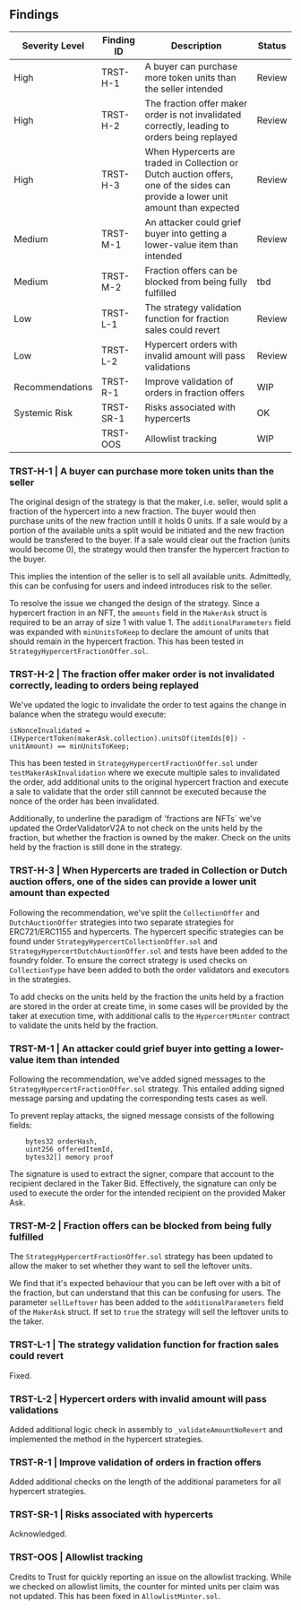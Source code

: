 ## Findings

| Severity Level  | Finding ID | Description                                                                                                                      | Status |
| --------------- | ---------- | -------------------------------------------------------------------------------------------------------------------------------- | ------ |
| High            | TRST-H-1   | A buyer can purchase more token units than the seller intended                                                                   | Review |
| High            | TRST-H-2   | The fraction offer maker order is not invalidated correctly, leading to orders being replayed                                    | Review |
| High            | TRST-H-3   | When Hypercerts are traded in Collection or Dutch auction offers, one of the sides can provide a lower unit amount than expected | Review |
| Medium          | TRST-M-1   | An attacker could grief buyer into getting a lower-value item than intended                                                      | Review |
| Medium          | TRST-M-2   | Fraction offers can be blocked from being fully fulfilled                                                                        | tbd    |
| Low             | TRST-L-1   | The strategy validation function for fraction sales could revert                                                                 | Review |
| Low             | TRST-L-2   | Hypercert orders with invalid amount will pass validations                                                                       | Review |
| Recommendations | TRST-R-1   | Improve validation of orders in fraction offers                                                                                  | WIP    |
| Systemic Risk   | TRST-SR-1  | Risks associated with hypercerts                                                                                                 | OK     |
|                 | TRST-OOS   | Allowlist tracking                                                                                                               | WIP    |

### TRST-H-1 | A buyer can purchase more token units than the seller

The original design of the strategy is that the maker, i.e. seller, would split a fraction of the hypercert into a new
fraction. The buyer would then purchase units of the new fraction untill it holds 0 units. If a sale would by a portion
of the available units a split would be initiated and the new fraction would be transfered to the buyer. If a sale would
clear out the fraction (units would become 0), the strategy would then transfer the hypercert fraction to the buyer.

This implies the intention of the seller is to sell all available units. Admittedly, this can be confusing for users and
indeed introduces risk to the seller.

To resolve the issue we changed the design of the strategy. Since a hypercert fraction in an NFT, the `amounts` field in
the `MakerAsk` struct is required to be an array of size 1 with value 1. The `additionalParameters` field was expanded
with `minUnitsToKeep` to declare the amount of units that should remain in the hypercert fraction. This has been tested
in `StrategyHypercertFractionOffer.sol`.

### TRST-H-2 | The fraction offer maker order is not invalidated correctly, leading to orders being replayed

We've updated the logic to invalidate the order to test agains the change in balance when the strategu would execute:

```solidity
isNonceInvalidated = (IHypercertToken(makerAsk.collection).unitsOf(itemIds[0]) - unitAmount) == minUnitsToKeep;
```

This has been tested in `StrategyHypercertFractionOffer.sol` under `testMakerAskInvalidation` where we execute multiple
sales to invalidated the order, add additional units to the original hypercert fraction and execute a sale to validate
that the order still cannnot be executed because the nonce of the order has been invalidated.

Additionally, to underline the paradigm of 'fractions are NFTs` we've updated the OrderValidatorV2A to not check on the
units held by the fraction, but whether the fraction is owned by the maker. Check on the units held by the fraction is
still done in the strategy.

### TRST-H-3 | When Hypercerts are traded in Collection or Dutch auction offers, one of the sides can provide a lower unit amount than expected

Following the recommendation, we've split the `CollectionOffer` and `DutchAuctionOffer` strategies into two separate
strategies for ERC721/ERC1155 and hypercerts. The hypercert specific strategies can be found under
`StrategyHypercertCollectionOffer.sol` and `StrategyHypercertDutchAuctionOffer.sol` and tests have been added to the
foundry folder. To ensure the correct strategy is used checks on `CollectionType` have been added to both the order
validators and executors in the strategies.

To add checks on the units held by the fraction the units held by a fraction are stored in the order at create time, in
some cases will be provided by the taker at execution time, with additional calls to the `HypercertMinter` contract to
validate the units held by the fraction.

### TRST-M-1 | An attacker could grief buyer into getting a lower-value item than intended

Following the recommendation, we've added signed messages to the `StrategyHypercertFractionOffer.sol` strategy. This
entailed adding signed message parsing and updating the corresponding tests cases as well.

To prevent replay attacks, the signed message consists of the following fields:

```solidity
    bytes32 orderHash,
    uint256 offeredItemId,
    bytes32[] memory proof
```

The signature is used to extract the signer, compare that account to the recipient declared in the Taker Bid.
Effectively, the signature can only be used to execute the order for the intended recipient on the provided Maker Ask.

### TRST-M-2 | Fraction offers can be blocked from being fully fulfilled

The `StrategyHypercertFractionOffer.sol` strategy has been updated to allow the maker to set whether they want to sell
the leftover units.

We find that it's expected behaviour that you can be left over with a bit of the fraction, but can understand that this
can be confusing for users. The parameter `sellLeftover` has been added to the `additionalParameters` field of the
`MakerAsk` struct. If set to `true` the strategy will sell the leftover units to the taker.

### TRST-L-1 | The strategy validation function for fraction sales could revert

Fixed.

### TRST-L-2 | Hypercert orders with invalid amount will pass validations

Added additional logic check in assembly to `_validateAmountNoRevert` and implemented the method in the hypercert
strategies.

### TRST-R-1 | Improve validation of orders in fraction offers

Added additional checks on the length of the additional parameters for all hypercert strategies.

### TRST-SR-1 | Risks associated with hypercerts

Acknowledged.

### TRST-OOS | Allowlist tracking

Credits to Trust for quickly reporting an issue on the allowlist tracking. While we checked on allowlist limits, the
counter for minted units per claim was not updated. This has been fixed in `AllowlistMinter.sol`.
